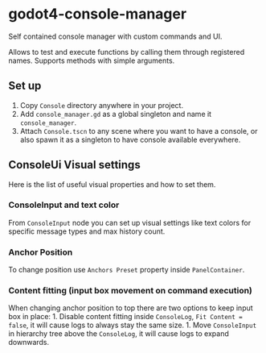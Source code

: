 # godot4-console-manager
Self contained console manager with custom commands and UI.

Allows to test and execute functions by calling them through registered names. Supports methods with simple arguments.

## Set up
1. Copy `Console` directory anywhere in your project.
1. Add `console_manager.gd` as a global singleton and name it `console_manager`.
1. Attach `Console.tscn` to any scene where you want to have a console, or also spawn it as a singleton to have console available everywhere.

## ConsoleUi Visual settings
Here is the list of useful visual properties and how to set them.

### ConsoleInput and text color
From `ConsoleInput` node you can set up visual settings like text colors for specific message types and max history count.

### Anchor Position
To change position use `Anchors Preset` property inside `PanelContainer`.

### Content fitting (input box movement on command execution)
When changing anchor position to top there are two options to keep input box in place:
	1. Disable content fitting inside `ConsoleLog`, `Fit Content = false`, it will cause logs to always stay the same size.
	1. Move `ConsoleInput` in hierarchy tree above the `ConsoleLog`, it will cause logs to expand downwards.
